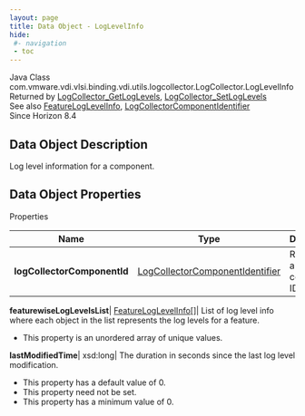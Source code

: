 ```yaml
---
layout: page
title: Data Object - LogLevelInfo
hide:
 #- navigation
 - toc
---
```






Java Class
    com.vmware.vdi.vlsi.binding.vdi.utils.logcollector.LogCollector.LogLevelInfo  
Returned by
     [LogCollector_GetLogLevels](vdi.utils.logcollector.LogCollector.md#getLogLevels), [LogCollector_SetLogLevels](vdi.utils.logcollector.LogCollector.md#setLogLevels)  
See also
     [FeatureLogLevelInfo](vdi.utils.logcollector.LogCollector.FeatureLogLevelInfo.md), [LogCollectorComponentIdentifier](vdi.utils.logcollector.LogCollector.LogCollectorComponentIdentifier.md)  
Since 
    Horizon 8.4

## Data Object Description 

Log level information for a component. 

## Data Object Properties

Properties

Name |  Type |  Description   
---|---|---  
**logCollectorComponentId**| [LogCollectorComponentIdentifier](vdi.utils.logcollector.LogCollector.LogCollectorComponentIdentifier.md)|  Represents a log component ID   
  
**featurewiseLogLevelsList**| [FeatureLogLevelInfo[]](vdi.utils.logcollector.LogCollector.FeatureLogLevelInfo.md)|  List of log level info where each object in the list represents the log levels for a feature.   


  * This property is an unordered array of unique values.

  
**lastModifiedTime**|  xsd:long|  The duration in seconds since the last log level modification.   


  * This property has a default value of 0.
 * This property need not be set.
  * This property has a minimum value of 0. 

  
  
  
   
  
  

